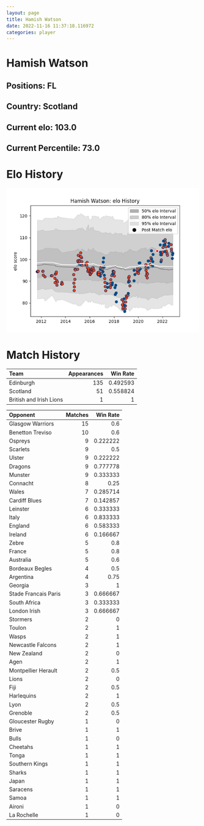 ```yaml
---  
layout: page  
title: Hamish Watson  
date: 2022-11-16 11:37:18.116972  
categories: player  
---
```

# Hamish Watson

## Positions: FL

## Country: Scotland

## Current elo: 103.0

## Current Percentile: 73.0

# Elo History


![elo history](history_HamishWatson.png)
# Match History


| Team                    |   Appearances |   Win Rate |
|:------------------------|--------------:|-----------:|
| Edinburgh               |           135 |   0.492593 |
| Scotland                |            51 |   0.558824 |
| British and Irish Lions |             1 |   1        |

| Opponent             |   Matches |   Win Rate |
|:---------------------|----------:|-----------:|
| Glasgow Warriors     |        15 |   0.6      |
| Benetton Treviso     |        10 |   0.6      |
| Ospreys              |         9 |   0.222222 |
| Scarlets             |         9 |   0.5      |
| Ulster               |         9 |   0.222222 |
| Dragons              |         9 |   0.777778 |
| Munster              |         9 |   0.333333 |
| Connacht             |         8 |   0.25     |
| Wales                |         7 |   0.285714 |
| Cardiff Blues        |         7 |   0.142857 |
| Leinster             |         6 |   0.333333 |
| Italy                |         6 |   0.833333 |
| England              |         6 |   0.583333 |
| Ireland              |         6 |   0.166667 |
| Zebre                |         5 |   0.8      |
| France               |         5 |   0.8      |
| Australia            |         5 |   0.6      |
| Bordeaux Begles      |         4 |   0.5      |
| Argentina            |         4 |   0.75     |
| Georgia              |         3 |   1        |
| Stade Francais Paris |         3 |   0.666667 |
| South Africa         |         3 |   0.333333 |
| London Irish         |         3 |   0.666667 |
| Stormers             |         2 |   0        |
| Toulon               |         2 |   1        |
| Wasps                |         2 |   1        |
| Newcastle Falcons    |         2 |   1        |
| New Zealand          |         2 |   0        |
| Agen                 |         2 |   1        |
| Montpellier Herault  |         2 |   0.5      |
| Lions                |         2 |   0        |
| Fiji                 |         2 |   0.5      |
| Harlequins           |         2 |   1        |
| Lyon                 |         2 |   0.5      |
| Grenoble             |         2 |   0.5      |
| Gloucester Rugby     |         1 |   0        |
| Brive                |         1 |   1        |
| Bulls                |         1 |   0        |
| Cheetahs             |         1 |   1        |
| Tonga                |         1 |   1        |
| Southern Kings       |         1 |   1        |
| Sharks               |         1 |   1        |
| Japan                |         1 |   1        |
| Saracens             |         1 |   1        |
| Samoa                |         1 |   1        |
| Aironi               |         1 |   0        |
| La Rochelle          |         1 |   0        |